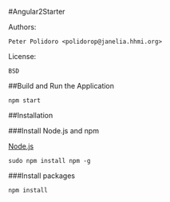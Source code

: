 #Angular2Starter

Authors:

    Peter Polidoro <polidorop@janelia.hhmi.org>

License:

    BSD

##Build and Run the Application

```shell
npm start
```

##Installation

###Install Node.js and npm

[Node.js](https://nodejs.org/en/download/)

```shell
sudo npm install npm -g
```

###Install packages

```shell
npm install
```
